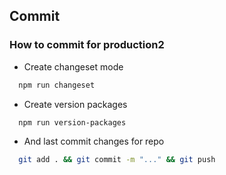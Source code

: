 ## Commit
### How to commit for production2

- Create changeset mode
```bash
  npm run changeset
```
- Create version packages
```bash
  npm run version-packages
```
- And last commit changes for repo 
```bash
  git add . && git commit -m "..." && git push
```